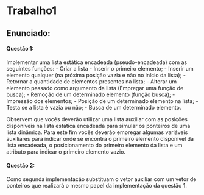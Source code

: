 # Trabalho1

## Enunciado:

<h4>Questão 1:</h4>Implementar uma lista estática encadeada (pseudo-encadeada) com as seguintes funções:
- Criar a lista
- Inserir o primeiro elemento;
- Inserir um elemento qualquer (na próxima posição vazia e não no início da
lista);
- Retornar a quantidade de elementos presentes na lista;
- Alterar um elemento passado como argumento da lista (Empregar uma
função de busca);
- Remoção de um determinado elemento (função busca);
- Impressão dos elementos;
- Posição de um determinado elemento na lista;
- Testa se a lista é vazia ou não;
- Busca de um determinado elemento.

Observem que vocês deverão utilizar uma lista auxiliar com as posições
disponíveis na lista estática encadeada para simular os ponteiros de uma lista dinâmica.
Para este fim vocês deverão empregar algumas variáveis auxiliares para indicar onde se
encontra o primeiro elemento disponível da lista encadeada, o posicionamento do
primeiro elemento da lista e um atributo para indicar o primeiro elemento vazio.

<h4>Questão 2:</h4> Como segunda implementação substituam o vetor auxiliar com um vetor de ponteiros
que realizará o mesmo papel da implementação da questão 1.